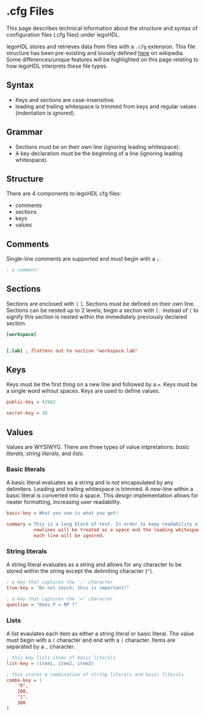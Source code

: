 # .cfg Files

This page describes technical information about the structure and syntax of configuration files (.cfg files) under legoHDL.

legoHDL stores and retrieves data from files with a `.cfg` extension. This file structure has been pre-existing and loosely defined [here](https://en.wikipedia.org/wiki/INI_file) on wikipedia. Some differences/unique features will be highlighted on this page relating to how legoHDL interprets these file types.

## Syntax

- Keys and sections are case-insensitive. 
- leading and trailing whitespace is trimmed from keys and regular values (indentation is ignored).

## Grammar

- Sections must be on their own line (ignoring leading whitespace).
- A key declaration must be the beginning of a line (ignoring leading whitespace).

## Structure

There are 4 components to legoHDL cfg files: 
- comments
- sections
- keys
- values

## Comments

Single-line comments are supported and must begin with a `;`.

```INI
; a comment!
```

## Sections

Sections are enclosed with `[` `]`. Sections must be defined on their own line. Sections can be nested up to 2 levels; begin a section with `[.` instead of `[` to signify this section is nested within the immediately previously declared section.

```INI
[workspace]


[.lab] ; flattens out to section "workspace.lab"

```

## Keys

Keys must be the first thing on a new line and followed by a `=`. Keys must be a single word wihout spaces. Keys are used to define values.

```INI
public-key = 42942

secret-key = 30
```

## Values

Values are WYSIWYG. There are three types of value intpretations: _basic literals_, _string literals_, and _lists_.

### Basic literals

A basic literal evaluates as a string and is not encapsulated by any delimiters. Leading and trailing whitespace is trimmed. A new-line within a basic literal is converted into a space. This design implementation allows for neater formatting, increasing user readability.

```ini
basic-key = What you see is what you get!

summary = This is a long block of text. In order to keep readability a priority, 
          newlines will be treated as a space and the leading whitespace for
          each line will be ignored.
```

### String literals

A string literal evaluates as a string and allows for any character to be stored within the string except the delimiting character (`"`).

```ini
; a key that captures the ';' character
true-key = "Do not touch; this is important!"

; a key that captures the '=' character
question = "Does P = NP ?"
```

### Lists

A list evaulates each item as either a string literal or basic literal. The value must begin with a `(` character and end with a `)` character. Items are separated by a `,` character.

```ini
; this key lists items of basic literals
list-key = (item1, item2, item3)

; this stores a combination of string literals and basic literals
combo-key = (
    "0",
    200,
    "1",
    300
)
```